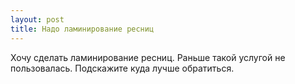 ```yaml
---
layout: post 
title: Надо ламинирование ресниц  
--- 
```

Хочу сделать ламинирование ресниц. Раньше такой услугой не пользовалась. Подскажите куда лучше обратиться.
